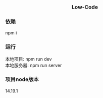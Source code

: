 <div align=center>
    <h3>Low-Code</h3>
</div>


### 依赖
npm i 
### 运行
本地项目: npm run dev<br>
本地服务器: npm run server<br>

### 项目node版本
14.19.1